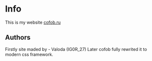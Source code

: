 # Info

This is my website [cofob.ru](https://cofob.ru)

## Authors

Firstly site maded by - Valoda (IG0R_27)
Later cofob fully rewrited it to modern css framework.
